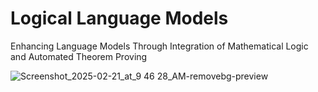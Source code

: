 # Logical Language Models
Enhancing Language Models Through Integration of Mathematical Logic and Automated Theorem Proving

![Screenshot_2025-02-21_at_9 46 28_AM-removebg-preview](https://github.com/user-attachments/assets/21440776-32e1-4846-aa90-8300196375df)
